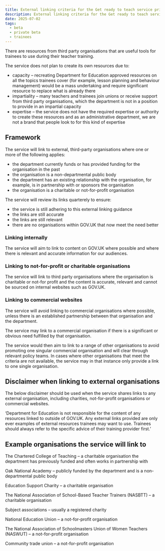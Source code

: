 ```yaml
---
title: External linking criteria for the Get ready to teach service private beta
description: External linking criteria for the Get ready to teach service private beta, providing editorial content to support a sample cohort of trainees starting in the 2025/26 academic year
date: 2025-07-02
tags:
  - beta
  - private beta
  - trainees
---
```


There are resources from third party organisations that are useful tools for trainees to use during their teacher training.

The service does not plan to create its own resources due to:

- capacity – recreating Department for Education approved resources on all the topics trainees cover (for example, lesson planning and behaviour management) would be a mass undertaking and require significant resource to replace what is already there
- impartiality – many teachers and trainees join unions or receive support from third party organisations, which the department is not in a position to provide in an impartial capacity
- expertise – the service does not have the required expertise or authority to create these resources and as an administrative department, we are not a brand that people look to for this kind of expertise

## Framework

The service will link to external, third-party organisations where one or more of the following applies:

- the department currently funds or has provided funding for the organisation in the past
- the organisation is a non-departmental public body
- the department has an existing relationship with the organisation, for example, is in partnership with or sponsors the organisation
- the organisation is a charitable or not-for-profit organisation

The service will review its links quarterely to ensure:

- the service is still adhering to this external linking guidance
- the links are still accurate
- the links are still relevant
- there are no organisations within GOV.UK that now meet the need better

### Linking internally

The service will aim to link to content on GOV.UK where possible and where there is relevant and accurate information for our audiences.

### Linking to not-for-profit or charitable organisations

The service will link to third party organisations where the organisation is charitable or not-for profit and the content is accurate, relevant and cannot be sourced on internal websites such as GOV.UK.

### Linking to commercial websites

The service will avoid linking to commercial organisations where possible, unless there is an established partnership between that organisation and the department.

The service may link to a commercial organisation if there is a significant or obvious need fulfilled by that organisation.

The service would then aim to link to a range of other organisations to avoid promoting one singular commercial organisation and will clear through relevant policy teams. In cases where other organisations that meet the criteria are not available, the service may in that instance only provide a link to one single organisation.

## Disclaimer when linking to external organisations

The below disclaimer should be used when the service shares links to any external organisation, including charities, not-for-profit organisations or commercial websites.

‘Department for Education is not responsible for the content of any resources linked to outside of GOV.UK. Any external links provided are only ever examples of external resources trainees may want to use. Trainees should always refer to the specific advice of their training provider first.’

## Example organisations the service will link to

The Chartered College of Teaching – a charitable organisation the department has previously funded and often works in partnership with

Oak National Academy – publicly funded by the department and is a non-departmental public body

Education Support Charity – a charitable organisation

The National Association of School-Based Teacher Trainers (NASBTT) – a charitable organisation

Subject associations – usually a registered charity

National Education Union – a not-for-profit organisation

The National Association of Schoolmasters Union of Women Teachers (NASWUT) – a not-for-profit organisation

Community trade union – a not-for-profit organisation
